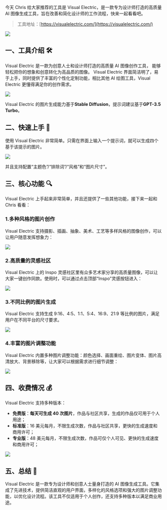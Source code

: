 今天 Chris 给大家推荐的工具是 Visual Electric，是一款专为设计师打造的高质量 AI 图像生成工具，旨在改善和简化设计师的工作流程，快来一起看看吧。

> 工具地址：[https://visualelectric.com/](https://visualelectric.com/)

![](https://files.mdnice.com/user/5763/c255bc3a-98db-411c-9d75-6a0bb35ef734.png)

## 一、工具介绍 🛠️

Visual Electric 是一款为创意人士和设计师打造的高质量 AI 图像创作工具， 能够轻松把你的想象和创意转化为高品质的图像。
Visual Electric 界面简洁明了，易于上手，同时提供了丰富的个性化定制功能，相比其他 AI 绘图工具，Visual Electric 更懂得满足你的创作需求。

![](https://files.mdnice.com/user/5763/417af954-d563-4e47-bc76-d1bb0825439b.png)

Visual Electric 的图片生成能力基于**Stable Diffusion**，提示词建议基于**GPT-3.5 Turbo**。

## 二、快速上手 🚀

使用 Visual Electric 非常简单。只需在界面上输入一个提示词，就可以生成四个基于该提示的图片。

![](https://files.mdnice.com/user/5763/e9325d7d-af71-41c6-833e-14a91b923203.png)

并且支持配置“主题色”/“排除词”/“风格”和“图片尺寸”。

## 三、核心功能 🔍

Visual Electric 上手起来非常简单，并且还提供了一些其他功能，接下来一起和 Chris 看看：

### 1.多种风格的图片创作

Visual Electric 支持摄影、插画、抽象、美术、工艺等多样风格的图像创作，可以让用户随意发挥想象力：

![](https://files.mdnice.com/user/5763/b201b6b6-f63f-4378-890d-d2602a4186ee.png)

### 2.高质量的灵感社区

Visual Electric 上的 Inspo 灵感社区里有众多艺术家分享的高质量图像，可以让大家一键创作同款。使用时，可以通过点击顶部“Inspo”灵感按钮进入：

![](https://files.mdnice.com/user/5763/e699ea3a-9ccd-4ec1-a7a9-3521b8d8c933.png)

### 3.不同比例的图片生成

Visual Electric 支持生成 9:16、4:5、1:1、5:4、16:9、21:9 等比例的图片，满足用户在不同平台的尺寸要求。

![](https://files.mdnice.com/user/5763/e6b1cbb2-0b02-4b79-9dfc-805a3d35fc3a.png)

### 4.丰富的图片调整功能

Visual Electric 内置多种图片调整功能：颜色选择、画面重绘、图片变体、图片高清放大、背景移除等，让大家可以根据需求进行细节调整：

![](https://files.mdnice.com/user/5763/27c05aae-13eb-4d5f-8936-b769584b09f5.png)

## 四、收费情况 💰

Visual Electric 支持多种版本：

- **免费版**：**每天可生成 40 次图片**，作品与社区共享，生成的作品仅可用于个人用途；
- **标准版**：16 美元每月，不限生成次数，作品与社区共享，更快的生成速度和商用许可；
- **专业版**：48 美元每月，不限生成次数，作品可仅个人可见、更快的生成速度和商用许可；

![](https://files.mdnice.com/user/5763/d01b7f5d-2bd5-4714-9eda-e66356453d7e.png)

## 五、总结 📝

Visual Electric 是一款专为设计师和创意人士量身打造的 AI 图像生成工具。它集成了先进技术，提供简洁直观的用户界面，多样化的风格选项和强大的图片调整功能，以优化设计流程。该工具不仅适用于个人创作，还支持多种版本以满足商业用途。
